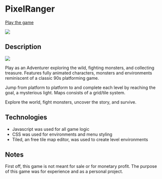 # PixelRanger
[Play the game](https://dpark189.github.io/PixelRanger/)


![](https://lh3.googleusercontent.com/U1uv3nMFg1PXxCTl6Ycv4ftR718gzLxymkE4dX1wxo0MO7jHUQeY9ktl3g8mrLTzHEQOV_OD6mMzbos_QKUEiLNcSaNZdEPiwwjSq4KB5fqhezR70Y3CLp4jtotrata9i9JyiUw2sQWeDcHGfyffEqX3abO6JayH0jdf9e6hj1hWjeDWnfkor4mFHfKpRIYG0RIrzsglLA6g4hr2uUCReTCJnIv5xd1vrMYVxVleIXdwfi_wpoqJ0N-u6EG2_pabNjrBAp2pD7TTZfWTWLJUSknN10jSHH-jYltIY0JaOp-xc6_Fu3p56oKRZ5UU7Xse5gCuFKUkElopJVfWkpr7wF7tPW9oPpFGNei0utB3VH6sQ_Y9Sz98eBmwN7qQWRqBtcZzWcZWJByq0fOjjdM0qFHQpumh0009MhkAsSCp84CqDDULYQZHoz9VgVVjtIGkrcsq8Mxg_oGgnf-vt4VKpiU3S6_TGhveIyTc40npvtJfv5lLed1JY4oJcR86oBBC3uxQK1wJfY7FS2c7rZQJtraKLhf2MYslmecEKsPlgqrLs63aWQCgegXKzTzChpNgY0-MoKwAvs0gjZXB9oQGvfe3UBRa6c6wj8UVr24=w800-h450-no)

## Description

![](https://lh3.googleusercontent.com/nqpTXzI5pufPbahFqGmVIdrzmMepRxUNu-cjA4iJ8lLaIoHAfaEyV7XUWloMdznJrmNmQ4-1jA3aCJKf-qF2odyC37yktRsBriFqKQ1OhkXHrxH020bv9eGKfziMYG6xU7xx75i7yHFM8e8_GqGOxe0smacixLM3ZZyMoNdfS1c2qoN4_XdTcpmIq0YLmTjoFugUbxfb-YklKpaCsB4ZH99PpHYOXqNtCL_e_kV-Yp8gzmcymnc_sqpvaGkdITD32HlVxHZBBjsuh4Ad0GQm8rJJCeuwQm7zcQQsu2evSdVc67nXymY1zH0FkHGxrrpNUguSqTxN-tFyrlKBnvZjZ4AgqjfFWoQrq4EzotEiLApsYAMRbc5MLByyXYRcuz7FIs9gHQwQxmuejxtfiVJJZOkmhDbqUt0w1SMB19Oeg7AM5-aSDvd1FZCSbx1kkrFsYio7y-s0ulAKs2yChKaDMBHpOJc0YhDrPQsPyz__uCiiv4u3Jz6Nzp6o0IF79Bo719w8NDH9CAB5iDPCBroYssNqQdiAYu_B_vBH3VGtwvIU9MfQp99X2OgbwsleHRzYxujrlpczANgshSOFywp25Klcu9xlVzJc5e8uz6A=w800-h446-no)

Play as an Adventurer exploring the wild, fighting monsters, and collecting treasure. Features fully animated characters, monsters and environments reminiscent of a classic 90s platforming game. 

Jump from platform to platform to and complete each level by reaching the goal, a mysterious light. Maps consists of a grid/tile system. 

Explore the world, fight monsters, uncover the story, and survive.

## Technologies
*  Javascript was used for all game logic
*  CSS was used for environments and menu styling
*  Tiled, an free tile map editor, was used to create level environments

## Notes
First off, this game is not meant for sale or for monetary profit. The purpose of this game was for experience and as a personal project. 

